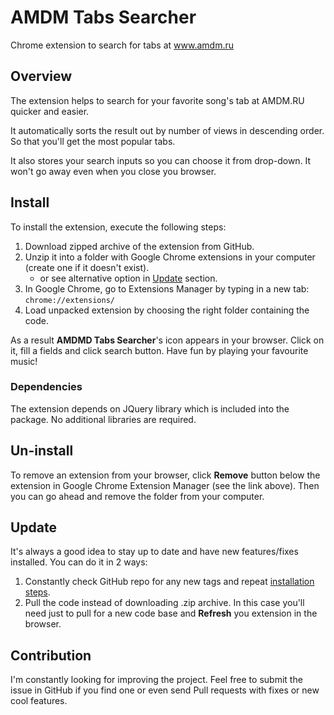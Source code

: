# AMDM Tabs Searcher
Chrome extension to search for tabs at www.amdm.ru

## Overview
The extension helps to search for your favorite song's tab at AMDM.RU quicker and easier.

It automatically sorts the result out by number of views in descending order. So that you'll get the most popular tabs.

It also stores your search inputs so you can choose it from drop-down. It won't go away even when you close you browser.

## Install
To install the extension, execute the following steps:
1. Download zipped archive of the extension from GitHub.
2. Unzip it into a folder with Google Chrome extensions in your computer (create one if it doesn't exist).
   - or see alternative option in [Update](#update) section.
3. In Google Chrome, go to Extensions Manager by typing in a new tab: `chrome://extensions/`
4. Load unpacked extension by choosing the right folder containing the code.

As a result **AMDMD Tabs Searcher**'s icon appears in your browser. Click on it, fill a fields and click search button. Have fun by playing your favourite music!

### Dependencies
The extension depends on JQuery library which is included into the package. No additional libraries are required.

## Un-install
To remove an extension from your browser, click **Remove** button below the extension in Google Chrome Extension Manager (see the link above). Then you can go ahead and remove the folder from your computer.

## Update
It's always a good idea to stay up to date and have new features/fixes installed. You can do it in 2 ways:
1. Constantly check GitHub repo for any new tags and repeat [installation steps](#install).
2. Pull the code instead of downloading .zip archive. In this case you'll need just to pull for a new code base and **Refresh** you extension in the browser.

## Contribution
I'm constantly looking for improving the project. Feel free to submit the issue in GitHub if you find one or even send Pull requests with fixes or new cool features.
